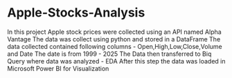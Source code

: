 # Apple-Stocks-Analysis

In this project Apple stock prices were collected using an API named Alpha Vantage
The data was collect using python and stored in a DataFrame
The data collected contained following columns - Open,High,Low,Close,Volume and Date
The date is from 1999 - 2025
The Data then transferred to Biq Query where data was analyzed - EDA
After this step the data was loaded in Microsoft Power BI for Visualization
